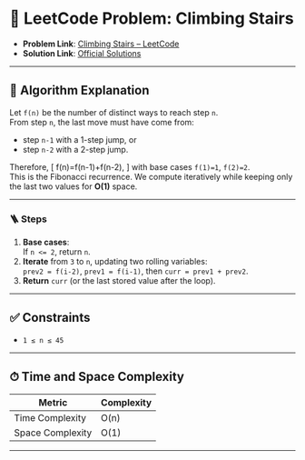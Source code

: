 # 🧩 LeetCode Problem: Climbing Stairs

- **Problem Link**: [Climbing Stairs – LeetCode](https://leetcode.com/problems/climbing-stairs/)
- **Solution Link**: [Official Solutions](https://leetcode.com/problems/climbing-stairs/solutions/)

---

## 🧠 Algorithm Explanation

Let `f(n)` be the number of distinct ways to reach step `n`.  
From step `n`, the last move must have come from:

- step `n-1` with a 1-step jump, or
- step `n-2` with a 2-step jump.

Therefore,
\[
f(n)=f(n-1)+f(n-2),
\]
with base cases `f(1)=1`, `f(2)=2`.  
This is the Fibonacci recurrence. We compute iteratively while keeping only the last two values for **O(1)** space.

---

### 🪜 Steps

1. **Base cases**:  
   If `n <= 2`, return `n`.
2. **Iterate** from `3` to `n`, updating two rolling variables:  
   `prev2 = f(i-2)`, `prev1 = f(i-1)`, then `curr = prev1 + prev2`.
3. **Return** `curr` (or the last stored value after the loop).

---

## ✅ Constraints

- `1 ≤ n ≤ 45`

---

## ⏱ Time and Space Complexity

| Metric            | Complexity |
|-------------------|------------|
| Time Complexity   | O(n)       |
| Space Complexity  | O(1)       |

---
